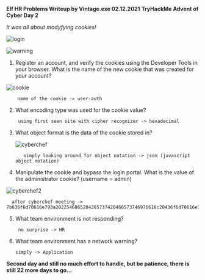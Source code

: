 **Elf HR Problems Writeup by Vintage.exe 02.12.2021**
**TryHackMe Advent of Cyber Day 2**


_It was all about modyfying cookies!_

![login](https://user-images.githubusercontent.com/64281657/144502021-efcb24e4-d1fb-4898-af60-56af661dcf9d.png)

![warning](https://user-images.githubusercontent.com/64281657/144502095-2633aa6b-a9cb-41ca-a1fb-0141516b5fe7.png)

1. Register an account, and verify the cookies using the Developer Tools 	in your browser. What is the name of the new cookie that was created 	for your account?

![cookie](https://user-images.githubusercontent.com/64281657/144502153-3017e95d-b8fa-4a4c-bd7a-b2c866e357a2.png)



        name of the cookie -> user-auth
  

2. What encoding type was used for the cookie value?

        using first seen site with cipher recognizer -> hexadecimal


3. What object format is the data of the cookie stored in?


	![cyberchef](https://user-images.githubusercontent.com/64281657/144502556-f2321310-9c1a-4219-af41-92595d243510.png)


	      simply looking around for object notation -> json (javascript object notation)


4. Manipulate the cookie and bypass the login portal. What is the value of the administrator cookie? (username = admin)


  ![cyberchef2](https://user-images.githubusercontent.com/64281657/144502707-8db758f3-f9b3-4232-b314-786b18ab3b69.png)

      after cyberchef meeting -> 7b636f6d70616e793a2022546865204265737420466573746976616c20436f6d70616e79222c206973726567697374657265643a2254727565222c20757365726e616d653a2261646d696e227d


5. What team environment is not responding?

	    no surprise -> HR


6. What team environment has a network warning?

       simply -> Application


**Second day and still no much effort to handle, but be patience, there is still 22 more days to go...**
